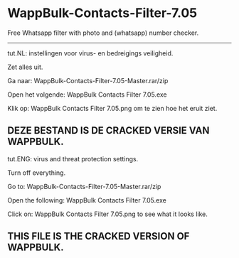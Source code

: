 # WappBulk-Contacts-Filter-7.05

Free Whatsapp filter with photo and (whatsapp) number checker.

----------------------------------------------------------------------------------------

tut.NL:
instellingen voor virus- en bedreigings veiligheid.

Zet alles uit.

Ga naar: WappBulk-Contacts-Filter-7.05-Master.rar/zip

Open het volgende: WappBulk Contacts Filter 7.05.exe

Klik op: WappBulk Contacts Filter 7.05.png om te zien hoe het eruit ziet.


DEZE BESTAND IS DE CRACKED VERSIE VAN WAPPBULK.
----------------------------------------------------------------------------------------
tut.ENG:
virus and threat protection settings.

Turn off everything.

Go to: WappBulk-Contacts-Filter-7.05-Master.rar/zip

Open the following: WappBulk Contacts Filter 7.05.exe

Click on: WappBulk Contacts Filter 7.05.png to see what it looks like.


THIS FILE IS THE CRACKED VERSION OF WAPPBULK.
----------------------------------------------------------------------------------------
